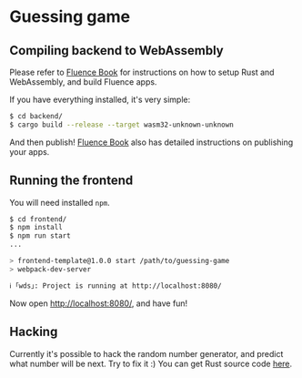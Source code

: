# Guessing game
## Compiling backend to WebAssembly
Please refer to [Fluence Book](https://fluence.network/docs/book/quickstart/backend.html) for instructions on how to setup Rust and WebAssembly, and build Fluence apps.

If you have everything installed, it's very simple:
```bash
$ cd backend/
$ cargo build --release --target wasm32-unknown-unknown
```

And then publish! [Fluence Book](https://fluence.network/docs/book/quickstart/publish.html) also has detailed instructions on publishing your apps.

## Running the frontend
You will need installed `npm`.

```bash
$ cd frontend/
$ npm install
$ npm run start
...

> frontend-template@1.0.0 start /path/to/guessing-game
> webpack-dev-server

ℹ ｢wds｣: Project is running at http://localhost:8080/
```

Now open [http://localhost:8080/](http://localhost:8080/), and have fun!

## Hacking
Currently it's possible to hack the random number generator, and predict what number will be next. Try to fix it :) You can get Rust source code [here](https://github.com/fluencelabs/fluence/tree/master/vm/examples/guessing-game).
